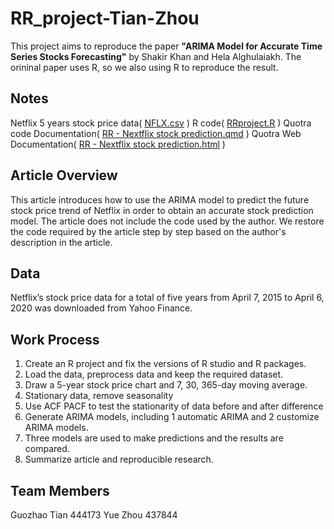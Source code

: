 # RR_project-Tian-Zhou
This project aims to reproduce the paper **"ARIMA Model for Accurate Time Series Stocks Forecasting"** by Shakir Khan and Hela Alghulaiakh.   The orininal paper uses R, so we also using R to reproduce the result.

## Notes
Netflix 5 years stock price data(
[NFLX.csv](https://github.com/GuozhaoTian/RR_project-Tian-Zhou/blob/main/RR%20project/NFLX.csv)
)
  R code(
[RRproject.R](https://github.com/GuozhaoTian/RR_project-Tian-Zhou/blob/main/RR%20project/RR%20project.R)
)
  Quotra code Documentation(
[RR - Nextflix stock prediction.qmd](https://github.com/GuozhaoTian/RR_project-Tian-Zhou/blob/main/RR%20project/RR%20-%20Nextflix%20stock%20prediction.qmd)
)
  Quotra Web Documentation(
[RR - Nextflix stock prediction.html](https://github.com/GuozhaoTian/RR_project-Tian-Zhou/blob/main/RR%20project/RR%20-%20Nextflix%20stock%20prediction.html)
)

## Article Overview
This article introduces how to use the ARIMA model to predict the future stock price trend of Netflix in order to obtain an accurate stock prediction model.  The article does not include the code used by the author. We restore the code required by the article step by step based on the author's description in the article.

## Data
Netflix’s stock price data for a total of five years from April 7, 2015 to April 6, 2020 was downloaded from Yahoo Finance.

## Work Process
1. Create an R project and fix the versions of R studio and R packages.
2. Load the data, preprocess data and keep the required dataset.
3. Draw a 5-year stock price chart and 7, 30, 365-day moving average.
4. Stationary data, remove seasonality
5. Use ACF PACF to test the stationarity of data before and after difference
6. Generate ARIMA models, including 1 automatic ARIMA and 2 customize ARIMA models.
7. Three models are used to make predictions and the results are compared.
8. Summarize article and reproducible research.

## Team Members
Guozhao Tian 444173  Yue Zhou 437844
